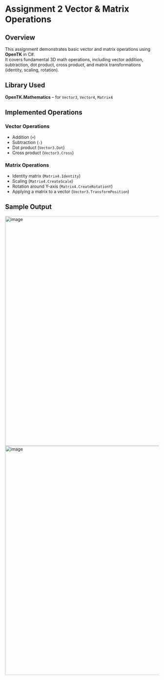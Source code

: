# Assignment 2 Vector & Matrix Operations

## Overview
This assignment demonstrates basic vector and matrix operations using **OpenTK** in C#.  
It covers fundamental 3D math operations, including vector addition, subtraction, dot product, cross product, and matrix transformations (identity, scaling, rotation).

## Library Used
**OpenTK.Mathematics** – for `Vector3`, `Vector4`, `Matrix4`

## Implemented Operations

### Vector Operations
- Addition (`+`)  
- Subtraction (`-`)  
- Dot product (`Vector3.Dot`)  
- Cross product (`Vector3.Cross`)  

### Matrix Operations
- Identity matrix (`Matrix4.Identity`)  
- Scaling (`Matrix4.CreateScale`)  
- Rotation around Y-axis (`Matrix4.CreateRotationY`)  
- Applying a matrix to a vector (`Vector3.TransformPosition`)

## Sample Output
<img width="963" height="752" alt="image" src="https://github.com/user-attachments/assets/e04d0d80-a61a-42d3-9777-60b61710e7c8" />
<img width="960" height="750" alt="image" src="https://github.com/user-attachments/assets/c70c9d81-7de6-4521-83cb-ed36f07e10ae" />


